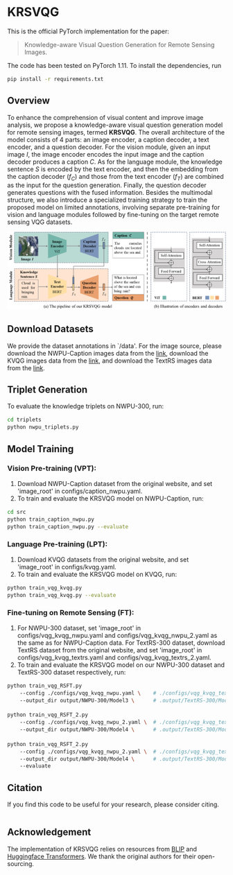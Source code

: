 # KRSVQG

This is the official PyTorch implementation for the paper:

> Knowledge-aware Visual Question Generation for Remote Sensing Images.

The code has been tested on PyTorch 1.11. To install the dependencies, run

```bash
pip install -r requirements.txt
```

## Overview

To enhance the comprehension of visual content and improve image analysis, we propose a knowledge-aware visual question generation model for remote sensing images, termed **KRSVQG**. The overall architecture of the model consists of 4 parts: an image encoder, a caption decoder, a text encoder, and a question decoder. For the vision module, given an input image $I$, the image encoder encodes the input image and the caption decoder produces a caption $C$. As for the language module, the knowledge sentence $S$ is encoded by the text encoder, and then the embedding from the caption decoder ($f_{C}$) and those from the text encoder ($f_{T}$) are combined as the input for the question generation. Finally, the question decoder generates questions with the fused information. Besides the multimodal structure, we also introduce a specialized training strategy to train the proposed model on limited annotations, involving separate pre-training for vision and language modules followed by fine-tuning on the target remote sensing VQG datasets.


![model](asset/model.png)

## Download Datasets

We provide the dataset annotations in `/data'. For the image source, please download the NWPU-Caption images data from the [link](https://figshare.com/articles/dataset/NWPU-RESISC45_Dataset_with_12_classes/16674166), download the KVQG images data from the [link](https://uehara-mech.github.io/kvqg), and download the TextRS images data from the [link](https://github.com/yakoubbazi/TextRS).


## Triplet Generation

To evaluate the knowledge triplets on NWPU-300, run:
```bash
cd triplets
python nwpu_triplets.py
```

## Model Training

### Vision Pre-training (VPT):
1. Download NWPU-Caption dataset from the original website, and set 'image_root' in configs/caption_nwpu.yaml.
2. To train and evaluate the KRSVQG model on NWPU-Caption, run:
```bash
cd src
python train_caption_nwpu.py
python train_caption_nwpu.py --evaluate
```

### Language Pre-training (LPT):
1. Download KVQG datasets from the original website, and set 'image_root' in configs/kvqg.yaml.
2. To train and evaluate the KRSVQG model on KVQG, run:
```bash
python train_vqg_kvqg.py 
python train_vqg_kvqg.py --evaluate
```

### Fine-tuning on Remote Sensing (FT):

1. For NWPU-300 dataset, set 'image_root' in configs/vqg_kvqg_nwpu.yaml and configs/vqg_kvqg_nwpu_2.yaml as the same as for NWPU-Caption data. For TextRS-300 dataset, download TextRS dataset from the original website, and set 'image_root' in configs/vqg_kvqg_textrs.yaml and configs/vqg_kvqg_textrs_2.yaml.
2. To train and evaluate the KRSVQG model on our NWPU-300 dataset and TextRS-300 dataset respectively, run:

```bash
python train_vqg_RSFT.py
    --config ./configs/vqg_kvqg_nwpu.yaml \    # ./configs/vqg_kvqg_textrs.yaml for textrs-300
    --output_dir output/NWPU-300/Model3 \      # .output/TextRS-300/Model3 for textrs-300

python train_vqg_RSFT_2.py
    --config ./configs/vqg_kvqg_nwpu_2.yaml \  # ./configs/vqg_kvqg_textrs_2.yaml for textrs-300
    --output_dir output/NWPU-300/Model4 \      # .output/TextRS-300/Model4 for textrs-300

python train_vqg_RSFT_2.py
    --config ./configs/vqg_kvqg_nwpu_2.yaml \  # ./configs/vqg_kvqg_textrs_2.yaml for textrs-300
    --output_dir output/NWPU-300/Model4 \      # .output/TextRS-300/Model4 for textrs-300
    --evaluate
```

## Citation
If you find this code to be useful for your research, please consider citing.

```bash

```

## Acknowledgement

The implementation of KRSVQG relies on resources from [BLIP](https://github.com/salesforce/BLIP/tree/main) and [Huggingface Transformers](https://github.com/huggingface/transformers). We thank the original authors for their open-sourcing.